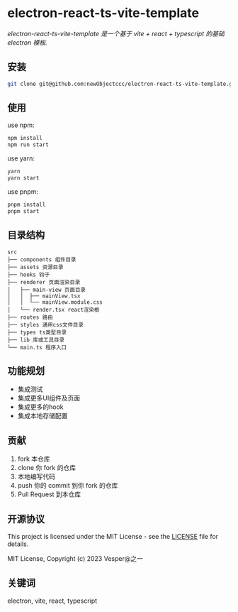 # electron-react-ts-vite-template

_electron-react-ts-vite-template 是一个基于 vite + react + typescript 的基础 electron 模板._

## 安装

```bash
git clone git@github.com:newObjectccc/electron-react-ts-vite-template.git
```

## 使用

use npm:

```bash
npm install
npm run start
```

use yarn:

```bash
yarn
yarn start
```

use pnpm:

```bash
pnpm install
pnpm start
```

## 目录结构

```src
src
├── components 组件目录
├── assets 资源目录
├── hooks 钩子
├── renderer 页面渲染目录
│   ├── main-view 页面目录
│   │  ├── mainView.tsx
│   │  └── mainView.module.css
│   └── render.tsx react渲染根
├── routes 路由
├── styles 通用css文件目录
├── types ts类型目录
├── lib 库或工具目录
└── main.ts 程序入口
```

## 功能规划

- 集成测试
- 集成更多UI组件及页面
- 集成更多的hook
- 集成本地存储配置

## 贡献

1. fork 本仓库
2. clone 你 fork 的仓库
3. 本地编写代码
4. push 你的 commit 到你 fork 的仓库
5. Pull Request 到本仓库

## 开源协议

This project is licensed under the MIT License - see the [LICENSE](LICENSE) file for details.

MIT License, Copyright (c) 2023 Vesper@之一

## 关键词

electron, vite, react, typescript
